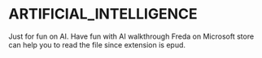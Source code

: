 # ARTIFICIAL_INTELLIGENCE
Just for fun on AI.
Have fun with AI walkthrough
 Freda on Microsoft store can help you to read the file since extension is epud.
